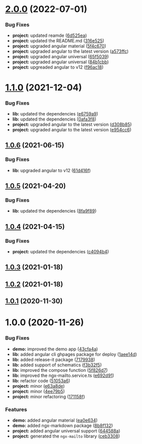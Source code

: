 # [2.0.0](https://github.com/anthonynahas/ngx-mailto/compare/1.1.0...2.0.0) (2022-07-01)


### Bug Fixes

* **project:** updated reamde ([6d525ea](https://github.com/anthonynahas/ngx-mailto/commit/6d525ea04d073f39aec824be17f4b98cd572a1ad))
* **project:** updated the README.md ([316e525](https://github.com/anthonynahas/ngx-mailto/commit/316e525f4a11e4fa16052a7d5680b7f3d3def195))
* **project:** upgraded angular material ([5f4c670](https://github.com/anthonynahas/ngx-mailto/commit/5f4c67042aeff0fdf2e60bee72649baa8f87d288))
* **project:** upgraded angular to the latest version ([a573ffc](https://github.com/anthonynahas/ngx-mailto/commit/a573ffc72532ee3045e6120e6b068c42a1911281))
* **project:** upgraded angular universal ([65f5039](https://github.com/anthonynahas/ngx-mailto/commit/65f50391b08489bf39af0298e7ed122a05964cc9))
* **project:** upgraded angular universal ([84b1cbb](https://github.com/anthonynahas/ngx-mailto/commit/84b1cbb84530c5e92bc76649227ff6561798e810))
* **project:** upgreaded angular to v12 ([f96ac18](https://github.com/anthonynahas/ngx-mailto/commit/f96ac18d0d806413bc9f33e0e5048f931e1aaa74))

# [1.1.0](https://github.com/anthonynahas/ngx-mailto/compare/1.0.6...1.1.0) (2021-12-04)


### Bug Fixes

* **lib:** updated the dependencies ([e6759a9](https://github.com/anthonynahas/ngx-mailto/commit/e6759a9596fd2ded44e538a683e0dabb080ae049))
* **lib:** updated the dependencies ([0afa3f8](https://github.com/anthonynahas/ngx-mailto/commit/0afa3f8cf4aa818a602b4b0b366454cec89fd548))
* **project:** upgraded angular to the latest version ([d308b85](https://github.com/anthonynahas/ngx-mailto/commit/d308b857e30180c7adef995ae0cf52b0a95addcc))
* **project:** upgraded angular to the latest version ([e954cc6](https://github.com/anthonynahas/ngx-mailto/commit/e954cc68f1a4bca2c7a856edfce272cc39b779ed))

## [1.0.6](https://github.com/anthonynahas/ngx-mailto/compare/1.0.5...1.0.6) (2021-06-15)


### Bug Fixes

* **lib:** upgraded angular to v12 ([61d416f](https://github.com/anthonynahas/ngx-mailto/commit/61d416faf498378d00953ec0bb1736232980401f))

## [1.0.5](https://github.com/anthonynahas/ngx-mailto/compare/1.0.4...1.0.5) (2021-04-20)


### Bug Fixes

* **lib:** updated the dependencies ([8fa9f89](https://github.com/anthonynahas/ngx-mailto/commit/8fa9f896bd68469c63335f60b01398990faec5e7))

## [1.0.4](https://github.com/anthonynahas/ngx-mailto/compare/1.0.3...1.0.4) (2021-04-15)


### Bug Fixes

* **project:** updated the dependencies ([c4094b4](https://github.com/anthonynahas/ngx-mailto/commit/c4094b43ba948b5e1175f131aa6c76de16b9c614))

## [1.0.3](https://github.com/anthonynahas/ngx-mailto/compare/1.0.2...1.0.3) (2021-01-18)

## [1.0.2](https://github.com/anthonynahas/ngx-mailto/compare/1.0.1...1.0.2) (2021-01-18)

## [1.0.1](https://github.com/anthonynahas/ngx-mailto/compare/1.0.0...1.0.1) (2020-11-30)

# 1.0.0 (2020-11-26)


### Bug Fixes

* **demo:** improved the demo app ([43cfa4a](https://github.com/anthonynahas/ngx-mailto/commit/43cfa4af29da9b24c6789d18cfc072c3ce56610a))
* **lib:** added angular cli ghpages package for deploy ([1aee14d](https://github.com/anthonynahas/ngx-mailto/commit/1aee14d601771fd5b5cf63c5c5be568a58d3df4b))
* **lib:** added release-it package ([7179938](https://github.com/anthonynahas/ngx-mailto/commit/7179938ced32265115cbbf98a383f35571c6be2d))
* **lib:** added support of schematics ([f3b32f5](https://github.com/anthonynahas/ngx-mailto/commit/f3b32f523f8d3afbd1a4f3fd6514a9feda040f5b))
* **lib:** improved the compose function ([5f826d7](https://github.com/anthonynahas/ngx-mailto/commit/5f826d7949f68b2f8625a35ab52f99c72b1524b2))
* **lib:** improved the ngx-mailto.service.ts ([e692d91](https://github.com/anthonynahas/ngx-mailto/commit/e692d912d6d194591c10affd72258b44371a9b13))
* **lib:** refactor code ([51053a6](https://github.com/anthonynahas/ngx-mailto/commit/51053a6ffaec4d5ff2c964c9ff9e58c352dda468))
* **project:** minor ([e63a8de](https://github.com/anthonynahas/ngx-mailto/commit/e63a8dea20d5bdab802a48ed21c9a93fe307830e))
* **project:** minor ([4ee79b5](https://github.com/anthonynahas/ngx-mailto/commit/4ee79b51d57df71abc9678fa3197947d34052fad))
* **project:** minor refactoring ([171158f](https://github.com/anthonynahas/ngx-mailto/commit/171158f94ccee42653137fcdc0d8f636c0de324e))


### Features

* **demo:** added angular material ([ea0e634](https://github.com/anthonynahas/ngx-mailto/commit/ea0e634273b453d0f05a90ff27d08db0e3940bbb))
* **demo:** added ngx-markdown package ([8b8f132](https://github.com/anthonynahas/ngx-mailto/commit/8b8f132acddb5a50bc55762b4963743f0689918a))
* **project:** added angular universal support ([644588a](https://github.com/anthonynahas/ngx-mailto/commit/644588a623396bfbe2be900d7cc21f3a638e27d9))
* **project:** generated the `ngx-mailto` library ([ceb3308](https://github.com/anthonynahas/ngx-mailto/commit/ceb3308dffb1cc63fd7d4301e2c2670132b55b6e))

